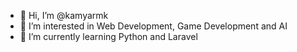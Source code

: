 - 👋 Hi, I’m @kamyarmk
- 👀 I’m interested in Web Development, Game Development and AI
- 🌱 I’m currently learning Python and Laravel

<!---
kamyarmk/kamyarmk is a ✨ special ✨ repository because its `README.md` (this file) appears on your GitHub profile.
You can click the Preview link to take a look at your changes.
--->
